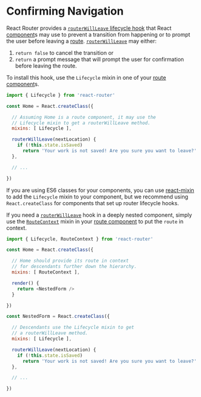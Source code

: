 # Confirming Navigation

React Router provides a [`routerWillLeave` lifecycle hook](/docs/Glossary.md#routehook) that React [component](/docs/Glossary.md#component)s may use to prevent a transition from happening or to prompt the user before leaving a [route](/docs/Glossary.md#route). [`routerWillLeave`](/docs/API.md#routerwillleavenextlocation) may either:  

1. `return false` to cancel the transition or
2. `return` a prompt message that will prompt the user for confirmation before leaving the route.

To install this hook, use the `Lifecycle` mixin in one of your [route component](/docs/Glossary.md#routecomponent)s.

```js
import { Lifecycle } from 'react-router'

const Home = React.createClass({

  // Assuming Home is a route component, it may use the
  // Lifecycle mixin to get a routerWillLeave method.
  mixins: [ Lifecycle ],

  routerWillLeave(nextLocation) {
    if (!this.state.isSaved)
      return 'Your work is not saved! Are you sure you want to leave?'
  },

  // ...

})
```

If you are using ES6 classes for your components, you can use [react-mixin](https://github.com/brigand/react-mixin) to add the `Lifecycle` mixin to your component, but we recommend using `React.createClass` for components that set up router lifecycle hooks.

If you need a [`routerWillLeave`](/docs/API.md#routerwillleavenextlocation) hook in a deeply nested component, simply use the [`RouteContext`](/docs/API.md#routecontext-mixin) mixin in your [route component](/docs/Glossary.md#routecomponent) to put the `route` in context.

```js
import { Lifecycle, RouteContext } from 'react-router'

const Home = React.createClass({

  // Home should provide its route in context
  // for descendants further down the hierarchy.
  mixins: [ RouteContext ],

  render() {
    return <NestedForm />
  }

})

const NestedForm = React.createClass({

  // Descendants use the Lifecycle mixin to get
  // a routerWillLeave method.
  mixins: [ Lifecycle ],

  routerWillLeave(nextLocation) {
    if (!this.state.isSaved)
      return 'Your work is not saved! Are you sure you want to leave?'
  },

  // ...

})
```
